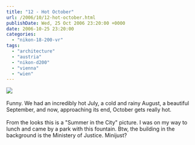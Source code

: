 ```yaml
---
title: "12 - Hot October"
url: /2006/10/12-hot-october.html
publishDate: Wed, 25 Oct 2006 23:20:00 +0000
date: 2006-10-25 23:20:00
categories: 
  - "nikon-18-200-vr"
tags: 
  - "architecture"
  - "austria"
  - "nikon-d200"
  - "vienna"
  - "wien"
---
```

<a href="https://d25zfm9zpd7gm5.cloudfront.net/1200x1200/2006/20061025_113154_ps.jpg"><img src="https://d25zfm9zpd7gm5.cloudfront.net/0600x0600/2006/20061025_113154_ps.jpg"/></a><br/><br/>Funny. We had an incredibly hot July, a cold and rainy August, a beautiful September, and now, approaching its end, October gets really hot.<br/><br/>From the looks this is a "Summer in the City" picture. I was on my way to lunch and came by a park with this fountain. Btw, the building in the background is the Ministery of Justice. Minijust?
